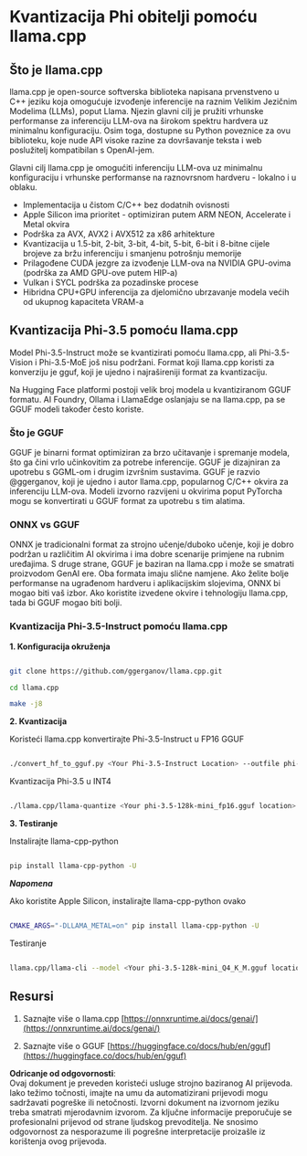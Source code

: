 # **Kvantizacija Phi obitelji pomoću llama.cpp**

## **Što je llama.cpp**

llama.cpp je open-source softverska biblioteka napisana prvenstveno u C++ jeziku koja omogućuje izvođenje inferencije na raznim Velikim Jezičnim Modelima (LLMs), poput Llama. Njezin glavni cilj je pružiti vrhunske performanse za inferenciju LLM-ova na širokom spektru hardvera uz minimalnu konfiguraciju. Osim toga, dostupne su Python poveznice za ovu biblioteku, koje nude API visoke razine za dovršavanje teksta i web poslužitelj kompatibilan s OpenAI-jem.

Glavni cilj llama.cpp je omogućiti inferenciju LLM-ova uz minimalnu konfiguraciju i vrhunske performanse na raznovrsnom hardveru - lokalno i u oblaku.

- Implementacija u čistom C/C++ bez dodatnih ovisnosti
- Apple Silicon ima prioritet - optimiziran putem ARM NEON, Accelerate i Metal okvira
- Podrška za AVX, AVX2 i AVX512 za x86 arhitekture
- Kvantizacija u 1.5-bit, 2-bit, 3-bit, 4-bit, 5-bit, 6-bit i 8-bitne cijele brojeve za bržu inferenciju i smanjenu potrošnju memorije
- Prilagođene CUDA jezgre za izvođenje LLM-ova na NVIDIA GPU-ovima (podrška za AMD GPU-ove putem HIP-a)
- Vulkan i SYCL podrška za pozadinske procese
- Hibridna CPU+GPU inferencija za djelomično ubrzavanje modela većih od ukupnog kapaciteta VRAM-a

## **Kvantizacija Phi-3.5 pomoću llama.cpp**

Model Phi-3.5-Instruct može se kvantizirati pomoću llama.cpp, ali Phi-3.5-Vision i Phi-3.5-MoE još nisu podržani. Format koji llama.cpp koristi za konverziju je gguf, koji je ujedno i najrašireniji format za kvantizaciju.

Na Hugging Face platformi postoji velik broj modela u kvantiziranom GGUF formatu. AI Foundry, Ollama i LlamaEdge oslanjaju se na llama.cpp, pa se GGUF modeli također često koriste.

### **Što je GGUF**

GGUF je binarni format optimiziran za brzo učitavanje i spremanje modela, što ga čini vrlo učinkovitim za potrebe inferencije. GGUF je dizajniran za upotrebu s GGML-om i drugim izvršnim sustavima. GGUF je razvio @ggerganov, koji je ujedno i autor llama.cpp, popularnog C/C++ okvira za inferenciju LLM-ova. Modeli izvorno razvijeni u okvirima poput PyTorcha mogu se konvertirati u GGUF format za upotrebu s tim alatima.

### **ONNX vs GGUF**

ONNX je tradicionalni format za strojno učenje/duboko učenje, koji je dobro podržan u različitim AI okvirima i ima dobre scenarije primjene na rubnim uređajima. S druge strane, GGUF je baziran na llama.cpp i može se smatrati proizvodom GenAI ere. Oba formata imaju slične namjene. Ako želite bolje performanse na ugrađenom hardveru i aplikacijskim slojevima, ONNX bi mogao biti vaš izbor. Ako koristite izvedene okvire i tehnologiju llama.cpp, tada bi GGUF mogao biti bolji.

### **Kvantizacija Phi-3.5-Instruct pomoću llama.cpp**

**1. Konfiguracija okruženja**


```bash

git clone https://github.com/ggerganov/llama.cpp.git

cd llama.cpp

make -j8

```


**2. Kvantizacija**

Koristeći llama.cpp konvertirajte Phi-3.5-Instruct u FP16 GGUF


```bash

./convert_hf_to_gguf.py <Your Phi-3.5-Instruct Location> --outfile phi-3.5-128k-mini_fp16.gguf

```

Kvantizacija Phi-3.5 u INT4


```bash

./llama.cpp/llama-quantize <Your phi-3.5-128k-mini_fp16.gguf location> ./gguf/phi-3.5-128k-mini_Q4_K_M.gguf Q4_K_M

```


**3. Testiranje**

Instalirajte llama-cpp-python


```bash

pip install llama-cpp-python -U

```

***Napomena*** 

Ako koristite Apple Silicon, instalirajte llama-cpp-python ovako


```bash

CMAKE_ARGS="-DLLAMA_METAL=on" pip install llama-cpp-python -U

```

Testiranje 


```bash

llama.cpp/llama-cli --model <Your phi-3.5-128k-mini_Q4_K_M.gguf location> --prompt "<|user|>\nCan you introduce .NET<|end|>\n<|assistant|>\n"  --gpu-layers 10

```



## **Resursi**

1. Saznajte više o llama.cpp [https://onnxruntime.ai/docs/genai/](https://onnxruntime.ai/docs/genai/)

2. Saznajte više o GGUF [https://huggingface.co/docs/hub/en/gguf](https://huggingface.co/docs/hub/en/gguf)

**Odricanje od odgovornosti**:  
Ovaj dokument je preveden koristeći usluge strojno baziranog AI prijevoda. Iako težimo točnosti, imajte na umu da automatizirani prijevodi mogu sadržavati pogreške ili netočnosti. Izvorni dokument na izvornom jeziku treba smatrati mjerodavnim izvorom. Za ključne informacije preporučuje se profesionalni prijevod od strane ljudskog prevoditelja. Ne snosimo odgovornost za nesporazume ili pogrešne interpretacije proizašle iz korištenja ovog prijevoda.